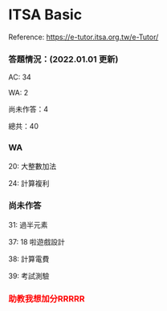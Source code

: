 # ITSA Basic

Reference: https://e-tutor.itsa.org.tw/e-Tutor/

### 答題情況：(2022.01.01 更新)

AC: 34

WA: 2

尚未作答：4

總共：40

### WA

20: 大整數加法

24: 計算複利

### 尚未作答

31: 過半元素

37: 18 啦遊戲設計

38: 計算電費

39: 考試測驗



### <font color=#FF0000>助教我想加分RRRRR</font>

